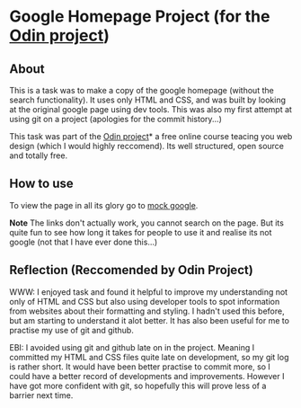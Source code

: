 # Google Homepage Project (for the [Odin project](https://www.theodinproject.com/))

## About
This is a task was to make a copy of the google homepage (without the search functionality). It uses only HTML and CSS, and was built by looking at the original google page using dev tools. This was also my first attempt at using git on a project (apologies for the commit history...)

This task was part of the [Odin project](https://www.theodinproject.com/)\* a free online course teacing you web design (which I would highly reccomend). Its well structured, open source and totally free.  

## How to use

To view the page in all its glory go to [mock google](https://tagrand.github.io/google_homepage-/).

**Note** The links don't actually work, you cannot search on the page. But its quite fun to see how long it takes for people to use it and realise its not google (not that I have ever done this...)


## Reflection (Reccomended by Odin Project)

WWW: I enjoyed task and found it helpful to improve my understanding not only of HTML and CSS but also using developer tools to spot information from websites about their formatting and styling. I hadn't used this before, but am starting to understand it alot better. It has also been useful for me to practise my use of git and github. 

EBI: I avoided using git and github late on in the project. Meaning I committed my HTML and CSS files quite late on development, so my git log is rather short. It would have been better practise to commit more, so I could have a better record of developments and improvements. However I have got more confident with git, so hopefully this will prove less of a barrier next time. 



